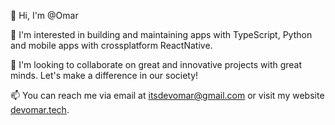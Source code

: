  👋 Hi, I'm @Omar

 👀 I'm interested in building and maintaining apps with TypeScript, Python and mobile apps with crossplatform ReactNative.

 💞️ I'm looking to collaborate on great and innovative projects with great minds. Let's make a difference in our society!

 📫 You can reach me via email at itsdevomar@gmail.com or visit my website [devomar.tech](https://devomar.tech/).
